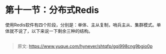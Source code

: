 # 第十一节：分布式Redis

使用Redis软件有四个阶段，分别是：单体、主从复制，哨兵主从、集群模式。单体就不说了，以下来说一下剩余三种的结构。

## 








> 原文: <https://www.yuque.com/hynever/shtqfp/gqi998cng9bgio0p>